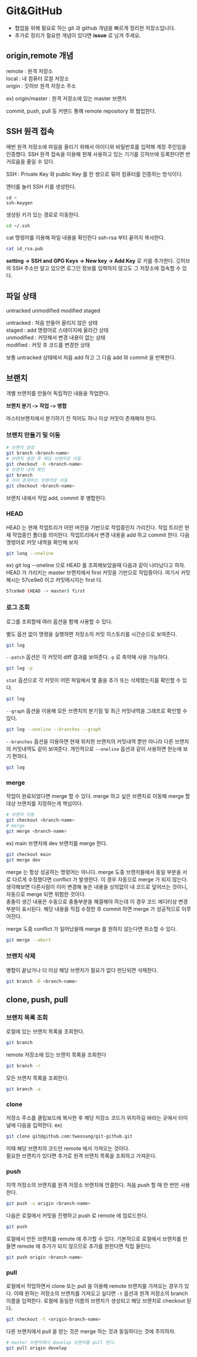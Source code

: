 # Git&GitHub

- 협업을 위해 필요로 하는 git 과 github 개념을 빠르게 정리한 저장소입니다.
- 추가로 정리가 필요한 개념이 있다면 **issue** 로 남겨 주세요. 
 

## origin,remote 개념

remote : 원격 저장소     
local : 내 컴퓨터 로컬 저장소  
origin : 깃허브 원격 저장소 주소  

ex) origin/master :  원격 저장소에 있는 master 브랜치
  
commit, push, pull 등 커맨드 통해 remote repository 와 협업한다. 
  
## SSH 원격 접속

매번 원격 저장소에 파일을 올리기 위해서 아이디와 비밀번호를 입력해 계정 주인임을 인증했다. SSH 원격 접속을 이용해 현재 사용하고 있는 기기를 깃허브에 등록한다면 번거로움을 줄일 수 있다. 

SSH : Private Key 와 public Key 를 한 쌍으로 묶어 컴퓨터를 인증하는 방식이다. 
  
엔터를 눌러 SSH 키를 생성한다. 
```
cd ~
ssh-keygen
```
생성된 키가 있는 경로로 이동한다. 
```bash
cd ~/.ssh
``` 
cat 명령어를 이용해 파일 내용을 확인한다
ssh-rsa 부터 끝까지 복사한다. 
``` bash
cat id_rsa.pub
```
**setting -> SSH and GPG Keys -> New  key -> Add Key** 로 키를 추가한다. 깃허브의 SSH 주소만 알고 있으면 로그인 정보를 입력하지 않고도 그 저장소에 접속할 수 있다. 

## 파일 상태

untracked unmodified modified staged
  
untracked : 처음 만들어 올리지 않은 상태    
staged : add 명령어로 스테이지에 올라간 상태  
unmodified : 커밋해서 변경 내용이 없는 상태  
modified : 커밋 후 코드를 변경한 상태  

보통 untracked 상태에서 처음 add 하고 그 다음 add 와 commit 을 반복한다. 

## 브랜치

개별 브랜치를 만들어 독립적인 내용을 작업한다. 

**브랜치 분기 -> 작업 -> 병합** 

마스터브랜치에서 분기하기 전 적어도 하나 이상 커밋이 존재해야 한다. 

### 브랜치 만들기 및 이동
```bash
# 브랜치 생성
git branch <branch-name>
# 브랜치 생성 후 해당 브랜치로 이동
git checkout -b <branch-name>
# 브랜치 내역 확인
git branch
# 이미 존재하는 브랜치로 이동
git checkout <branch-name>
```

브랜치 내에서 작업 add, commit 후 병합한다.

### HEAD 

HEAD 는 현재 작업트리가 어떤 버전을 기반으로 작업중인지 가리킨다. 작업 트리란 현재 작업중인 폴더를 의미한다. 작업트리에서 변경 내용을 add 하고 commit 한다.
다음 명령어로 커밋 내역을 확인해 보자
```bash
git long --oneline
```

ex) git log --oneline 으로 HEAD 를 조회해보았을때 다음과 같이 나타났다고 하자.
HEAD 가 가리키는 master 브랜치에서 first 커밋을 기반으로 작업중이다. 여기서 커밋 해시는 57ce9e0 이고 커밋메시지는 first 다. 
```bash 
57ce9e0 (HEAD -> master) first 
``` 


### 로그 조회

로그를 조회할때 여러 옵션을 함께 사용할 수 있다.  

별도 옵션 없이 명령을 실행하면 저장소의 커밋 히스토리를 시간순으로 보여준다.
```bash
git log
```  
`--patch` 옵션은 각 커밋의 diff 결과를 보여준다.`-p` 로 축약해 사용 가능하다. 
```bash
git log -p
```  
`stat` 옵션으로 각 커밋이 어떤 파일에서 몇 줄을 추가 또는 삭제했는지를 확인할 수 있다. 
```bash
git log
```  
`--graph` 옵션을 이용해 모든 브랜치의 분기점 및 최근 커밋내역을 그래프로 확인할 수 있다. 
```bash
git log --oneline --branches --graph
```
`--branches` 옵션을 이용하면 현재 위치한 브랜치의 커밋내역 뿐만 아니라 다른 브랜치의 커밋내역도 같이 보여준다. 개인적으로 `--oneline` 옵션과 같이 사용하면 한눈에 보기 편하다. 
```bash
git log
```  
### merge

작업이 완료되었다면 merge 할 수 있다. merge 하고 싶은 브랜치로 이동해 merge 할 대상 브랜치를 지정하는게 핵심이다.
```bash
# 브랜치 이동
git checkout <branch-name>
# merge
git merge <branch-name>
``` 
ex) main 브랜치에 dev 브랜치를 merge 한다.
```bash
git checkout main
git merge dev
``` 

merge 는 항상 성공하는 명령어는 아니다. merge 도중 브랜치들에서 동일 부분을 서로 다르게 수정했다면 conflict 가 발생한다. 이 경우 자동으로 merge 가 되지 않는다. 생각해보면 다른사람이 이미 변경해 놓은 내용을 상의없이 내 코드로 덮어쓰는 것이니, 자동으로 merge 되면 위험한 것이다.  
충돌이 생긴 내용은 수동으로 충돌부분을 해결해야 하는데 이 경우 코드 에디터상 변경 부분이 표시된다. 해당 내용을 직접 수정한 후 commit 하면 merge 가 성공적으로 이루어진다. 

merge 도중 conflict 가 일어났을때 merge 를 원하지 않는다면  취소할 수 있다. 
```bash
git merge --abort
```

### 브랜치 삭제

병합이 끝났거나 더 이상 해당 브랜치가 필요가 없다 판단되면 삭제한다. 
```bash
git branch -D <branch-name>
```

## clone, push, pull 

### 브랜치 목록 조회

로컬에 있는 브랜치 목록을 조회한다. 
```bash
git branch
``` 
remote 저장소에 있는 브랜치 목록을 조회한다
```bash
git branch -r
```
모든 브랜치 목록을 조회한다.
```bash
git branch -a
```

### clone

저장소 주소를 클립보드에 복사한 후 해당 저장소 코드가 위치하길 바라는 곳에서 터미널에 다음을 입력한다. 
ex) 
```bash
git clone git@github.com:Ywoosang/git-github.git
```
이때 해당 브랜치의 코드만 remote 에서 가져오는 것이다.   
필요한 브랜치가 있다면 추가로 원격 브랜치 목록을 조회하고 가져온다. 

### push

지역 저장소의 브랜치를 원격 저장소 브랜치에 연결한다. 처음 push 할 때 한 번만 사용한다. 
```bash 
git push -u origin <branch-name>
``` 
다음은 로컬에서 커밋을 진행하고 push 로 remote 에 업로드한다. 

```bash
git push
``` 


로컬에서 만든 브랜치를 remote 에 추가할 수 있다. 기본적으로 로컬에서 브랜치를 만들면 remote 에 추가가 되지 않으므로 추가를 원한다면 직접 올린다. 
```bash
git push origin <branch-name> 
```

### pull

로컬에서 작업하면서 clone 또는 pull 을 이용해 remote 브랜치를 가져오는 경우가 있다. 이때 원하는 저장소의 브랜치를 가져오고 싶다면 `-t` 옵션과 원격 저장소의 branch 이름을 입력한다. 로컬에 동일한 이름의 브랜치가 생성되고 해당 브랜치로 checkout 된다. 

```bash
git checkout -t <origin-branch-name>
```

다른 브랜치에서 pull 을 받는 것은 merge 하는 것과 동일하다는 것에 주의하자. 
```bash
# master 브랜치에서 develop 브랜치를 pull 한다.
git pull origin develop
``` 













